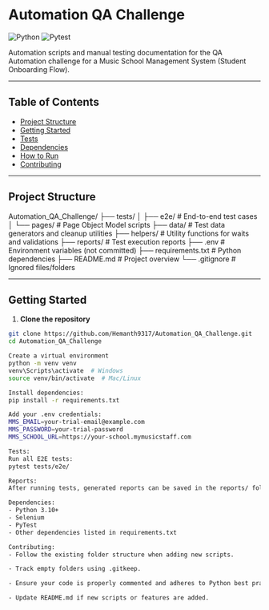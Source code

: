 # Automation QA Challenge

![Python](https://img.shields.io/badge/python-3.10+-blue)
![Pytest](https://img.shields.io/badge/tests-pytest-brightgreen)

Automation scripts and manual testing documentation for the QA Automation challenge for a Music School Management System (Student Onboarding Flow).

---

## Table of Contents
- [Project Structure](#project-structure)
- [Getting Started](#getting-started)
- [Tests](#tests)
- [Dependencies](#dependencies)
- [How to Run](#how-to-run)
- [Contributing](#contributing)

---

## Project Structure
Automation_QA_Challenge/
├── tests/
│ ├── e2e/ # End-to-end test cases
│ └── pages/ # Page Object Model scripts
├── data/ # Test data generators and cleanup utilities
├── helpers/ # Utility functions for waits and validations
├── reports/ # Test execution reports
├── .env # Environment variables (not committed)
├── requirements.txt # Python dependencies
├── README.md # Project overview
└── .gitignore # Ignored files/folders


---

## Getting Started

1. **Clone the repository**
```bash
git clone https://github.com/Hemanth9317/Automation_QA_Challenge.git
cd Automation_QA_Challenge

Create a virtual environment
python -m venv venv
venv\Scripts\activate  # Windows
source venv/bin/activate  # Mac/Linux

Install dependencies:
pip install -r requirements.txt

Add your .env credentials:
MMS_EMAIL=your-trial-email@example.com
MMS_PASSWORD=your-trial-password
MMS_SCHOOL_URL=https://your-school.mymusicstaff.com

Tests:
Run all E2E tests:
pytest tests/e2e/

Reports:
After running tests, generated reports can be saved in the reports/ folder.

Dependencies:
- Python 3.10+
- Selenium
- PyTest
- Other dependencies listed in requirements.txt

Contributing:
- Follow the existing folder structure when adding new scripts.

- Track empty folders using .gitkeep.

- Ensure your code is properly commented and adheres to Python best practices.

- Update README.md if new scripts or features are added.



















